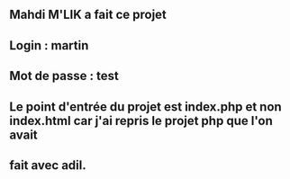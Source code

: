## Mahdi M'LIK a fait ce projet

## Login : martin

## Mot de passe : test

## Le point d'entrée du projet est index.php et non index.html car j'ai repris le projet php que l'on avait

## fait avec adil.